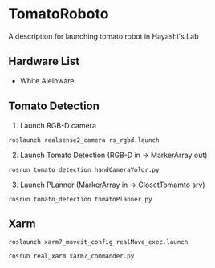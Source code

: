 # TomatoRoboto
A description for launching tomato robot in Hayashi's Lab

## Hardware List
- White Aleinware

## Tomato Detection

1. Launch RGB-D camera 
```
roslaunch realsense2_camera rs_rgbd.launch
```
2. Launch Tomato Detection (RGB-D in -> MarkerArray out)
```
rosrun tomato_detection handCameraYolor.py
```
3. Launch PLanner (MarkerArray in -> ClosetTomamto srv)
```
rosrun tomato_detection tomatoPlanner.py
```

## Xarm
```
roslaunch xarm7_moveit_config realMove_exec.launch
```
```
rosrun real_xarm xarm7_commander.py
```
